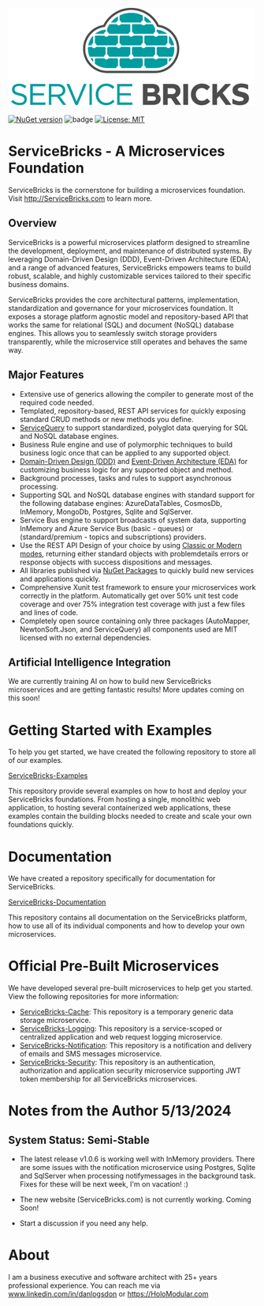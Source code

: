 ![ServiceBricks Logo](https://github.com/holomodular/ServiceBricks/blob/main/Logo.png)  

[![NuGet version](https://badge.fury.io/nu/ServiceBricks.svg)](https://badge.fury.io/nu/ServiceBricks)
![badge](https://img.shields.io/endpoint?url=https://gist.githubusercontent.com/holomodular-support/bdb5c7c570a7a88ffb3efb3505273e34/raw/servicebricks-codecoverage.json)
[![License: MIT](https://img.shields.io/badge/License-MIT-blue.svg)](https://opensource.org/licenses/MIT)

# ServiceBricks - A Microservices Foundation

ServiceBricks is the cornerstone for building a microservices foundation. Visit http://ServiceBricks.com to learn more.

## Overview

ServiceBricks is a powerful microservices platform designed to streamline the development, deployment, and maintenance of distributed systems. By leveraging Domain-Driven Design (DDD), Event-Driven Architecture (EDA), and a range of advanced features, ServiceBricks empowers teams to build robust, scalable, and highly customizable services tailored to their specific business domains.

ServiceBricks provides the core architectural patterns, implementation, standardization and governance for your microservices foundation.
It exposes a storage platform agnostic model and repository-based API that works the same for relational (SQL) and document (NoSQL) database engines. This allows you to seamlessly switch storage providers transparently, while the microservice still operates and behaves the same way.

## Major Features

* Extensive use of generics allowing the compiler to generate most of the required code needed.
* Templated, repository-based, REST API services for quickly exposing standard CRUD methods or new methods you define.
* [ServiceQuery](https://github.com/holomodular/ServiceQuery) to support standardized, polyglot data querying for SQL and NoSQL database engines.
* Business Rule engine and use of polymorphic techniques to build business logic once that can be applied to any supported object.
* [Domain-Driven Design (DDD)](https://github.com/holomodular/ServiceBricks-Documentation/blob/main/V1/FlowOfData.md) and [Event-Driven Architecture (EDA)](https://github.com/holomodular/ServiceBricks-Documentation/blob/main/V1/EventDrivenArchitecture.md) for customizing business logic for any supported object and method.
* Background processes, tasks and rules to support asynchronous processing.
* Supporting SQL and NoSQL database engines with standard support for the following database engines: AzureDataTables, CosmosDb, InMemory, MongoDb, Postgres, Sqlite and SqlServer.
* Service Bus engine to support broadcasts of system data, supporting InMemory and Azure Service Bus (basic - queues) or (standard/premium - topics and subscriptions) providers.
* Use the REST API Design of your choice by using [Classic or Modern modes](https://github.com/holomodular/ServiceBricks-Documentation/blob/main/V1/ClassicVsModernRestApi.md), returning either standard objects with problemdetails errors or response objects with success dispositions and messages.
* All libraries published via [NuGet Packages](https://github.com/holomodular/ServiceBricks-Documentation/blob/main/V1/NuGet.md) to quickly build new services and applications quickly.
* Comprehensive Xunit test framework to ensure your microservices work correctly in the platform. Automatically get over 50% unit test code coverage and over 75% integration test coverage with just a few files and lines of code.
* Completely open source containing only three packages (AutoMapper, NewtonSoft.Json, and ServiceQuery) all components used are MIT licensed with no external dependencies.

## Artificial Intelligence Integration

We are currently training AI on how to build new ServiceBricks microservices and are getting fantastic results! More updates coming on this soon!


# Getting Started with Examples

To help you get started, we have created the following repository to store all of our examples.

[ServiceBricks-Examples](https://github.com/holomodular/ServiceBricks-Examples)

This repository provide several examples on how to host and deploy your ServiceBricks foundations. 
From hosting a single, monolithic web application, to hosting several containerized web applications, these examples contain the building blocks needed to create and scale your own foundations quickly.

# Documentation

We have created a repository specifically for documentation for ServiceBricks.

[ServiceBricks-Documentation](https://github.com/holomodular/ServiceBricks-Documentation)

This repository contains all documentation on the ServiceBricks platform, how to use all of its individual components and how to develop your own microservices.

# Official Pre-Built Microservices

We have developed several pre-built microservices to help get you started. View the following repositories for more information:

* [ServiceBricks-Cache](https://github.com/holomodular/ServiceBricks-Cache): This repository is a temporary generic data storage microservice.
* [ServiceBricks-Logging](https://github.com/holomodular/ServiceBricks-Logging): This repository is a service-scoped or centralized application and web request logging microservice.
* [ServiceBricks-Notification](https://github.com/holomodular/ServiceBricks-Notification): This repository is a notification and delivery of emails and SMS messages microservice.
* [ServiceBricks-Security](https://github.com/holomodular/ServiceBricks-Security): This repository is an authentication, authorization and application security microservice supporting JWT token membership for all ServiceBricks microservices.

# Notes from the Author 5/13/2024

## System Status: Semi-Stable

* The latest release v1.0.6 is working well with InMemory providers. There are some issues with the notification microservice using Postgres, Sqlite and SqlServer when processing notifymessages in the background task. Fixes for these will be next week, I'm on vacation! :)

* The new website (ServiceBricks.com) is not currently working. Coming Soon!

* Start a discussion if you need any help.


# About

I am a business executive and software architect with 25+ years professional experience. You can reach me via www.linkedin.com/in/danlogsdon or https://HoloModular.com
